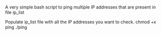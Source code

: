 A very simple bash script to ping multiple IP addresses that are present in file ip_list

Populate ip_list file with all the IP addresses you want to check. 
chmod +x ping
./ping
